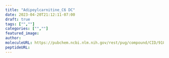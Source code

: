 ```yaml
---
title: "Adipoylcarnitine_C6 DC"
date: 2023-04-20T21:12:11-07:00
draft: true
tags: ["",""]
categories: ["",""]
featured_image: 
author: 
moleculeURL: https://pubchem.ncbi.nlm.nih.gov/rest/pug/compound/CID/91826562/record/SDF/?record_type=3d&response_type=display
peptideURL:
---
```

